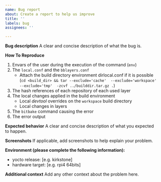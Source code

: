 ```yaml
---
name: Bug report
about: Create a report to help us improve
title: ''
labels: bug
assignees: ''

---
```


**Bug description**
A clear and concise description of what the bug is.

**How To Reproduce**

1. Envars of the user during the execution of the command (`env`)
1. The `local.conf` and  the `bblayers.conf`
   * Attach the build directory environment dirlocal.conf if it is possible (`cd <build_dir> && tar --exclude='cache'  --exclude='workspace'  --exclude='tmp'  -zcvf ../builddir.tar.gz .`)
1. The hash references of each repository of each used layer
1. The local changes applied in the build environment
    * Local _devtool_ overrides on the `workspace` build directory
    * Local changes in layers 
1. The `bitbake` command causing the error
1. The error output

**Expected behavior**
A clear and concise description of what you expected to happen.

**Screenshots**
If applicable, add screenshots to help explain your problem.

**Environment (please complete the following information):**
 - yocto release: [e.g. kirkstone]
 - hardware target: [e.g. rpi4 64bits]

**Additional context**
Add any other context about the problem here.
